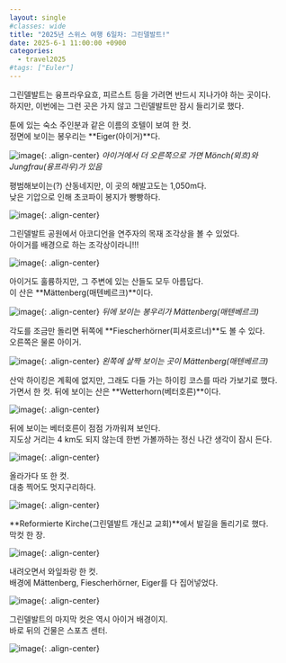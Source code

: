 ```yaml
---
layout: single
#classes: wide
title: "2025년 스위스 여행 6일차꞉ 그린델발트!"
date: 2025-6-1 11:00:00 +0900
categories:
  - travel2025
#tags: ["Euler"]
---
```


그린델발트는 융프라우요흐, 피르스트 등을 가려면 반드시 지나가야 하는 곳이다.\
하지만, 이번에는 그런 곳은 가지 않고 그린델발트만 잠시 들리기로 했다.

툰에 있는 숙소 주인분과 같은 이름의 호텔이 보여 한 컷.\
정면에 보이는 봉우리는 **Eiger(아이거)**다.

![image](</images/2025-06-01a/02_IMG_9890s64.jpg>){: .align-center}
*아이거에서 더 오른쪽으로 가면 Mönch(뫼흐)와 Jungfrau(융프라우)가 있음*

평범해보이는(?) 산동네지만, 이 곳의 해발고도는 1,050m다.\
낮은 기압으로 인해 초코파이 봉지가 빵빵하다.

![image](</images/2025-06-01a/05_IMG_9893s64.jpg>){: .align-center}

그린델발트 공원에서 아코디언을 연주자의 목재 조각상을 볼 수 있었다.\
아이거를 배경으로 하는 조각상이라니!!!

![image](</images/2025-06-01a/16_IMG_9906s64.jpg>){: .align-center}

아이거도 훌륭하지만, 그 주변에 있는 산들도 모두 아름답다.\
이 산은 **Mättenberg(매텐베르크)**이다.

![image](</images/2025-06-01a/18_IMG_9310s64.jpg>){: .align-center}
*뒤에 보이는 봉우리가 Mättenberg(매텐베르크)*

각도를 조금만 돌리면 뒤쪽에 **Fiescherhörner(피셔호르너)**도 볼 수 있다.\
오른쪽은 물론 아이거.

![image](</images/2025-06-01a/20_IMG_9313s64.jpg>){: .align-center}
*왼쪽에 살짝 보이는 곳이 Mättenberg(매텐베르크)*

산악 하이킹은 계획에 없지만, 그래도 다들 가는 하이킹 코스를 따라 가보기로 했다.\
가면서 한 컷. 뒤에 보이는 산은 **Wetterhorn(베터호른)**이다.

![image](</images/2025-06-01a/29_IMG_9908s64.jpg>){: .align-center}

뒤에 보이는 베터호른이 점점 가까워져 보인다.\
지도상 거리는 4 km도 되지 않는데 한번 가볼까하는 정신 나간 생각이 잠시 든다.

![image](</images/2025-06-01a/38_IMG_9917s64.jpg>){: .align-center}

올라가다 또 한 컷.\
대충 찍어도 멋지구리하다.

![image](</images/2025-06-01a/41_IMG_9920s64.jpg>){: .align-center}

**Reformierte Kirche(그린델발트 개신교 교회)**에서 발길을 돌리기로 했다.\
막컷 한 장.

![image](</images/2025-06-01a/42_IMG_9921s64.jpg>){: .align-center}

내려오면서 와잎좌랑 한 컷.\
배경에 Mättenberg, Fiescherhörner, Eiger를 다 집어넣었다.

![image](</images/2025-06-01a/50_IMG_9929s64.jpg>){: .align-center}

그린델발트의 마지막 컷은 역시 아이거 배경이지.\
바로 뒤의 건물은 스포츠 센터.

![image](</images/2025-06-01a/54_IMG_9934s64.jpg>){: .align-center}
